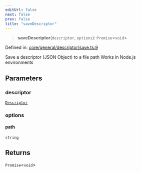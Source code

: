 ```yaml
---
editUrl: false
next: false
prev: false
title: "saveDescriptor"
---
```


> **saveDescriptor**(`descriptor`, `options`): `Promise`\<`void`\>

Defined in: [core/general/descriptor/save.ts:9](https://github.com/datisthq/dpkit/blob/7a3ebb9422265a09d2e84e0952d10e0101139f80/core/general/descriptor/save.ts#L9)

Save a descriptor (JSON Object) to a file path
Works in Node.js environments

## Parameters

### descriptor

[`Descriptor`](/reference/_dpkit/core/descriptor/)

### options

#### path

`string`

## Returns

`Promise`\<`void`\>
